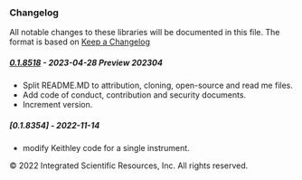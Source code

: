 ### Changelog
All notable changes to these libraries will be documented in this file.
The format is based on [Keep a Changelog](https://keepachangelog.com/en/1.0.0/)

##### [0.1.8518] - 2023-04-28 Preview 202304
* Split README.MD to attribution, cloning, open-source and read me files.
* Add code of conduct, contribution and security documents.
* Increment version.


##### [0.1.8354] - 2022-11-14
* modify Keithley code for a single instrument.

&copy;  2022 Integrated Scientific Resources, Inc. All rights reserved.

[0.1.8518]: https://github.com/ATECoder/dn.vi.tcp
